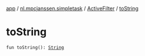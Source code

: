 [app](../../index.md) / [nl.mpcjanssen.simpletask](../index.md) / [ActiveFilter](index.md) / [toString](.)

# toString

`fun toString(): `[`String`](https://kotlinlang.org/api/latest/jvm/stdlib/kotlin/-string/index.html)